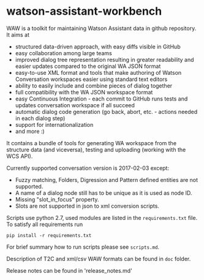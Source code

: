 # watson-assistant-workbench
WAW is a toolkit for maintaining Watson Assistant data in github repository.
It aims at 
- structured data-driven approach, with easy diffs visible in GitHub
- easy collaboration among large teams
- improved dialog tree representation resulting in greater readability and easier updates compared to the original WA JSON format
- easy-to-use XML format and tools that make authoring of Watson Conversation workspaces easier using standard text editors
- ability to easily include and combine pieces of dialog together
- full compatibility with the WA JSON workspace format
- easy Continuous Integration - each commit to GitHub runs tests and updates conversation workspace if all succeed
- automatic dialog code generation (go back, abort, etc. - actions needed in each dialog step)
- support for internationalization
- and more :)

It contains a bundle of tools for generating WA workspace from the structure data (and viceversa), testing and uploading (working with the WCS API).

Currently supported conversation version is 2017-02-03 except:
- Fuzzy matching, Folders, Digression and Pattern defined entities are not supported.
- A name of a dialog node still has to be unique as it is used as node ID.
- Missing "slot_in_focus" property.
- Slots are not supported in json to xml conversion scripts.

Scripts use python 2.7, used modules are listed in the `requirements.txt` file. To satisfy all requirements run
```
pip install -r requirements.txt
```
For brief summary how to run scripts please see `scripts.md`.

Description of T2C  and xml/csv WAW formats can be found in `doc` folder.

Release notes can be found in 'release_notes.md'
